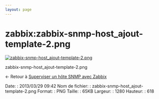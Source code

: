 ```yaml
---
layout: page
---
```


zabbix:zabbix-snmp-host\_ajout-template-2.png
=============================================

[![zabbix-snmp-host\_ajout-template-2.png](..//assets/media/zabbix/zabbix-snmp-host_ajout-template-2.png@cache=&w=900&h=434 "zabbix-snmp-host_ajout-template-2.png")](..//assets/media/zabbix/zabbix-snmp-host_ajout-template-2.png@cache= "Afficher le fichier original")

zabbix-snmp-host\_ajout-template-2.png

← Retour à [Superviser un hôte SNMP avec
Zabbix](../../zabbix/zabbix-snmp-host.html "zabbix:zabbix-snmp-host")

Date:
:   2013/03/29 09:42
Nom de fichier:
:   zabbix-snmp-host\_ajout-template-2.png
Format:
:   PNG
Taille:
:   65KB
Largeur:
:   1280
Hauteur:
:   618


